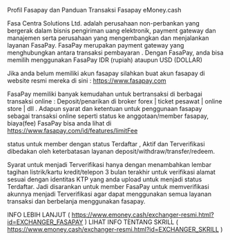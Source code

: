 Profil Fasapay dan Panduan Transaksi Fasapay eMoney.cash 

Fasa Centra Solutions Ltd. adalah perusahaan non-perbankan yang bergerak dalam bisnis pengiriman uang elektronik, payment gateway dan manajemen serta perusahaan yang mengembangkan dan menjalankan layanan FasaPay. FasaPay merupakan payment gateway yang menghubungkan antara transaksi pembayaran . Dengan FasaPay, anda bisa memilih menggunakan FasaPay IDR (rupiah) ataupun USD (DOLLAR) 

Jika anda belum memiliki akun fasapay silahkan buat akun fasapay di website resmi mereka di sini : https://www.fasapay.com


FasaPay memiliki banyak kemudahan untuk bertransaksi di berbagai transaksi online :  Deposit/penarikan di broker forex | ticket pesawat | online store | dll .
Adapun syarat dan ketentuan untuk penggunaan fasapay sebagai transaksi online seperti status ke anggotaan/member fasapay, biaya(fee) FasaPay bisa anda lihat di https://www.fasapay.com/id/features/limitFee 

status untuk member dengan status Terdaftar , Aktif dan Terverifikasi dibedakan oleh keterbatasan layanan deposit/withdraw/transfer/redeem. 

Syarat untuk menjadi Terverifikasi hanya dengan menambahkan lembar tagihan listrik/kartu kredit/telepon 3 bulan terakhir untuk verifikasi alamat sesuai dengan identitas KTP yang anda upload untuk menjadi status Terdaftar. Jadi disarankan untuk member FasaPay untuk memverifikasi akunnya menjadi Terverifikasi agar dapat menggunakan semua layanan transaksi dan berbelanja menggunakan fasapay.


INFO LEBIH LANJUT ( https://www.emoney.cash/exchanger-resmi.html?id=EXCHANGER_FASAPAY )
LIHAT INFO TENTANG SKRILL ( https://www.emoney.cash/exchanger-resmi.html?id=EXCHANGER_SKRILL )
